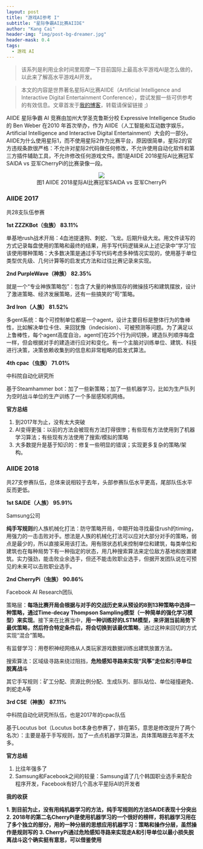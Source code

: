 ```yaml
---
layout: post
title: "游戏AI参考 I"
subtitle: "星际争霸AI比赛AIIDE"
author: "Kang Cai"
header-img: "img/post-bg-dreamer.jpg"
header-mask: 0.4
tags:
  - 游戏 AI
---
```


> 该系列是利用业余时间里观摩一下目前国际上最高水平游戏AI是怎么做的，以此来了解高水平游戏AI开发。

> 本文的内容是世界著名星际AI比赛AIIDE（Artificial Intelligence and Interactive Digital Entertainment Conference），尝试发掘一些可供参考的有效信息。文章首发于[我的博客](https://kangcai.github.io/)，转载请保留链接 ;)

AIIDE 星际争霸 AI 竞赛由加州大学圣克鲁斯分校 Expressive Intelligence Studio的 Ben Weber 在2010 年首次举办，作为 AIIDE（人工智能和互动数字娱乐，Artificial Intelligence and Interactive Digital Entertainment）大会的一部分。AIIDE为什么使用星际1，而不使用星际2作为比赛平台，原因很简单，星际2的官方违规条款很严格：不允许对星际2代码做任何修改，不允许使用自动化软件和第三方插件辅助工具，不允许修改任何游戏文件。图1是AIIDE 2018星际AI比赛冠军SAIDA vs 亚军CherryPi的比赛录像一段。

<center>
<img src="https://kangcai.github.io/img/in-post/post-ml/SC SAIDA vs CherryPi.jpg"/>
</center>
<center>图1 AIIDE 2018星际AI比赛冠军SAIDA vs 亚军CherryPi</center>

### AIIDE 2017

共28支队伍参赛

**1st ZZZKBot（虫族） 83.11%**

单基地rush战术开局：4血池提速狗、刺蛇、飞龙。后期升级大龙。用文件读写的方式记录每盘使用的策略和最终的结果，用手写代码逻辑来从上述记录中“学习”应该使用哪种策略：大多数决策是通过手写代码考虑多种情况实现的，使用基于单位类型优先级、几何计算等的启发式方法和过往比赛记录来实现。

**2nd PurpleWave（神族） 82.35%**

就是一个“专业神族策略包”：包含了大量的神族现存的微操技巧和建筑摆放，设计了激进策略、经济发展策略，还有一些搞笑的“苟”策略。

**3rd Iron（人族） 81.52%**

多gent系统：每个可控制单位都是一个agent，设计主要目标是整体行为的鲁棒性，比如解决单位卡住、来回犹豫（indecision）、可被预测等问题。为了满足以上鲁棒性，每个agent高度自治，agent们在25个行为间切换，建造队列顺序每盘一样，但会根据对手的建造进行应对和变化。有一个主脑对训练单位、建筑、科技进行决策，决策依赖收集到的信息和非常粗略的启发式算法。

**4th cpac（虫族） 71.01%**

中科院自动化研究所

基于Steamhammer bot：加了一些新策略；加了一些机器学习，比如为生产队列为空时战斗单位的生产训练了一个多层感知机网络。

**官方总结**

1. 到2017年为止，没有太大突破
2. AI变得更强：以前的方法会被现有方法打得很惨；有些现有方法使用到了机器学习算法；有些现有方法使用了搜索/模拟的策略
3. 大多数提升是基于知识的：修复一些明显的错误；实现更多复杂的策略/架构。


### AIIDE 2018

共27支参赛队伍，总体来说相较于去年，头部参赛队伍水平更高，尾部队伍水平反而更低。

**1st SAIDE（人族） 95.91%**

Samsung公司

**纯手写规则**的人族机械化打法：防守策略开局，中期开始寻找最佳rush的timing，用强力的一击击败对手。想法是人族的机械化打法可以应对大部分对手的策略，弱点是最少的，所以直接采用该打法。用有限状态机来控制单位和建筑，每类单位和建筑也在每种局势下有一种指定的状态，用几种搜索算法来定位敌方基地和放置建筑。实力强劲，能击败业余选手，但还不能击败职业选手，但据开发团队说在可预见的未来可以击败职业选手。

**2nd CherryPi（虫族） 90.86%**

Facebook AI Research团队

策略层：**每场比赛开局会根据与对手的交战历史来从预设的8到13种策略中选择一种策略，通过Time-decay Thompson Sampling模型（一种简单的强化学习模型）来实现**。接下来在比赛当中，**用一种训练好的LSTM模型，来评测当前局势下最优策略，然后符合特定条件后，将会切换到该最优策略**，通过这种来回切的方式实现“混合”策略。

有监督学习：用卷积神经网络从人类玩家游戏数据训练出建筑放置方法。

搜索算法：区域级寻路来绕过阻挡，**危险感知寻路来实现“风筝”走位和引导单位脱离战斗**

其它手写规则：矿工分配、资源比例分配、生成队列、部队站位、单位碰撞避免、刺蛇走A等

**3rd CSE（神族） 87.11%**

中科院自动化研究所队伍，也是2017年的cpac队伍

基于Locutus bot（Locutus bot本身也参赛了，排在第5，意思是修改提升了两个名次）：主要是基于手写规则，加了一点点机器学习算法，具体策略跟去年差不太多。

**官方总结**

1. 比往年强多了
2. Samsung和Facebook之间的较量：Samsung请了几个韩国职业选手来配合程序开发，Facebook有好几个高水平星际AI的开发者

**我的收获**

**1. 到目前为止，没有用纯机器学习的方法，纯手写规则的方法SAIDE表现十分突出
2. 2018年的第二名CherryPi是使用机器学习的一个很好的榜样，将机器学习用在了多个独立的部分，用的一种分层的思想应用机器学习：策略和操作分层，虽然操作是规则写的
3. CherryPi通过危险感知寻路来实现走A和引导单位以最小损失脱离战斗这个确实挺有意思，可以借鉴使用**